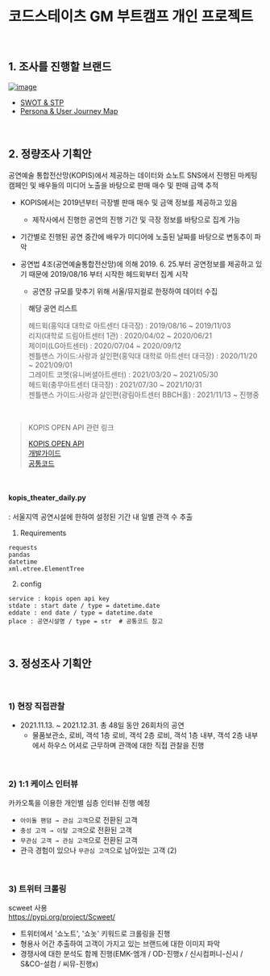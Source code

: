# 코드스테이츠 GM 부트캠프 개인 프로젝트

<br>

## 1. 조사를 진행할 브랜드

[![image](https://user-images.githubusercontent.com/39390943/150282355-d0b4954e-0e91-4d2f-ad3f-b8e93dfd617d.png)](https://zoomina.github.io/2022/01/16/GM_pre2/)

- [SWOT & STP](https://zoomina.github.io/2022/01/18/GM_SWOT_STP/)
- [Persona & User Journey Map](https://zoomina.github.io/2022/01/19/GM_Persona_UJM/)

<br>

## 2. 정량조사 기획안

공연예술 통합전산망(KOPIS)에서 제공하는 데이터와 쇼노트 SNS에서 진행된 마케팅 캠페인 및 배우들의 미디어 노출을 바탕으로 판매 매수 및 판매 금액 추적  

- KOPIS에서는 2019년부터 극장별 판매 매수 및 금액 정보를 제공하고 있음
  - 제작사에서 진행한 공연의 진행 기간 및 극장 정보를 바탕으로 집계 가능
- 기간별로 진행된 공연 중간에 배우가 미디어에 노출된 날짜를 바탕으로 변동추이 파악

- 공연법 4조(공연예술통합전산망)에 의해 2019. 6. 25.부터 공연정보를 제공하고 있기 때문에 2019/08/16 부터 시작한 헤드윅부터 집계 시작
  - 공연장 규모를 맞추기 위해 서울/뮤지컬로 한정하여 데이터 수집

> **해당 공연 리스트**  
>   
> 헤드윅(홍익대 대학로 아트센터 대극장) : 2019/08/16 ~ 2019/11/03  
> 리지(대학로 드림아트센터 1관) : 2020/04/02 ~ 2020/06/21  
> 제이미(LG아트센터) : 2020/07/04 ~ 2020/09/12  
> 젠틀맨스 가이드:사랑과 살인편(홍익대 대학로 아트센터 대극장) : 2020/11/20 ~ 2021/09/01  
> 그레이트 코멧(유니버셜아트센터) : 2021/03/20 ~ 2021/05/30  
> 헤드윅(충무아트센터 대극장) : 2021/07/30 ~ 2021/10/31  
> 젠틀맨스 가이드:사랑과 살인편(광림아트센터 BBCH홀) : 2021/11/13 ~ 진행중   

<br>

> KOPIS OPEN API 관련 링크
> 
> [KOPIS OPEN API](https://www.kopis.or.kr/por/cs/openapi/openApiInfo.do?menuId=MNU_00074&searchType=total&searchWord=)  
> [개발가이드](https://www.kopis.or.kr/upload/openApi/%EA%B3%B5%EC%97%B0%EC%98%88%EC%88%A0%ED%86%B5%ED%95%A9%EC%A0%84%EC%82%B0%EB%A7%9DOpenAPI%EA%B0%9C%EB%B0%9C%EA%B0%80%EC%9D%B4%EB%93%9C.pdf)  
> [공통코드](https://www.kopis.or.kr/upload/openApi/%EA%B3%B5%EC%97%B0%EC%98%88%EC%88%A0%ED%86%B5%ED%95%A9%EC%A0%84%EC%82%B0%EB%A7%9DOpenAPI%EA%B3%B5%ED%86%B5%EC%BD%94%EB%93%9C.pdf)  

<br>

#### kopis_theater_daily.py  

: 서울지역 공연시설에 한하여 설정된 기간 내 일별 관객 수 추출  

1. Requirements

```
requests
pandas
datetime
xml.etree.ElementTree
```

2. config

```
service : kopis open api key
stdate : start date / type = datetime.date
eddate : end date / type = datetime.date
place : 공연시설명 / type = str  # 공통코드 참고
```

<br>

## 3. 정성조사 기획안

<br>

### 1) 현장 직접관찰

- 2021.11.13. ~ 2021.12.31. 총 48일 동안 26회차의 공연
  - 물품보관소, 로비, 객석 1층 로비, 객석 2층 로비, 객석 1층 내부, 객석 2층 내부에서 하우스 어셔로 근무하며 관객에 대한 직접 관찰을 진행


<br>

### 2) 1:1 케이스 인터뷰

카카오톡을 이용한 개인별 심층 인터뷰 진행 예정  

- `아이돌 팬덤 → 관심 고객`으로 전환된 고객
- `충성 고객 → 이탈 고객`으로 전환된 고객
- `무관심 고객 → 관심 고객`으로 전환된 고객
- 관극 경험이 있으나 `무관심 고객`으로 남아있는 고객 (2)

<br>

### 3) 트위터 크롤링

scweet 사용  
https://pypi.org/project/Scweet/  

- 트위터에서 '쇼노트', '쇼놋' 키워드로 크롤링을 진행
- 형용사 어간 추출하여 고객이 가지고 있는 브랜드에 대한 이미지 파악
- 경쟁사에 대한 분석도 함께 진행(EMK-엠개 / OD-진행x / 신시컴퍼니-신시 / S&CO-설컴 / 씨뮤-진행x)
